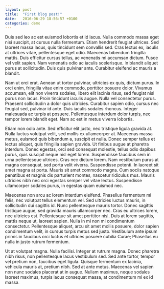 ```yaml
---
layout: post
title:  "First blog post!"
date:   2016-06-29 18:56:57 +0100
categories: demo
---
```

Duis sed leo ac est euismod lobortis et id lacus. Nulla commodo massa eget nisi suscipit, at cursus nulla fermentum. Etiam hendrerit feugiat ultrices. Sed laoreet massa lacus, quis tincidunt sem convallis sed. Cras lectus ex, iaculis at ultrices vitae, pellentesque eget odio. Maecenas bibendum fringilla mattis. Duis efficitur cursus tellus, ac venenatis mi accumsan dictum. Fusce vel velit sapien. Nam venenatis odio ac iaculis scelerisque. In blandit aliquet purus at sollicitudin. Duis quis pulvinar ante. Curabitur eleifend ac mauris a blandit.

Nam ut orci erat. Aenean ut tortor pulvinar, ultricies ex quis, dictum purus. In orci enim, fringilla vitae enim commodo, porttitor posuere dolor. Vivamus accumsan, elit non viverra sodales, libero elit lacinia risus, sed feugiat nisl purus non lacus. Proin tincidunt iaculis augue. Nulla vel consectetur purus. Praesent sollicitudin a dolor quis ultricies. Curabitur sapien odio, cursus nec feugiat sed, pulvinar id ante. Duis iaculis sodales rhoncus. Integer malesuada ac turpis at posuere. Pellentesque interdum dolor turpis, nec tempor lorem blandit eget. Nam ac est in metus viverra lobortis.

Etiam non odio ante. Sed efficitur elit justo, nec tristique ligula gravida at. Nulla luctus volutpat velit, sed mollis ex ullamcorper at. Maecenas massa metus, euismod quis bibendum a, suscipit et nulla. Donec semper tellus et lectus aliquet, quis fringilla sapien gravida. Ut finibus augue at pharetra interdum. Donec egestas, orci sed consequat molestie, tellus odio dapibus purus, quis suscipit neque nisl eget lorem. Suspendisse faucibus sem in urna pellentesque ultrices. Cras nec dictum lorem. Nam vestibulum purus at magna consequat, sed porta velit viverra. Suspendisse potenti. In laoreet sit amet magna at porta. Mauris sit amet commodo magna. Cum sociis natoque penatibus et magnis dis parturient montes, nascetur ridiculus mus. Mauris ultricies nibh nec orci egestas semper vel vitae lectus. Suspendisse ullamcorper sodales purus, in egestas quam euismod nec.

Maecenas non arcu ac lorem interdum eleifend. Phasellus fermentum mi felis, nec volutpat tellus elementum vel. Sed ultricies luctus mauris, in sollicitudin dui sagittis id. Nunc pellentesque mauris tortor. Donec sagittis tristique augue, sed gravida mauris ullamcorper nec. Cras eu ultrices lorem, nec ultricies est. Pellentesque sit amet porttitor nisl. Duis at lorem sagittis, mattis neque ut, laoreet sapien. Nulla in mi non mi condimentum consectetur. Pellentesque aliquet, arcu sit amet mollis posuere, dolor sapien condimentum velit, in cursus turpis metus sed justo. Vestibulum ante ipsum primis in faucibus orci luctus et ultrices posuere cubilia Curae; Phasellus eu nulla in justo rutrum fermentum.

Ut at volutpat magna. Nulla facilisi. Integer at rutrum magna. Donec pharetra nibh risus, non pellentesque lacus vestibulum sed. Sed ante tortor, tempor vel pretium non, faucibus eget ligula. Quisque fermentum ex lacinia, vehicula mauris at, pretium nibh. Sed at ante metus. Maecenas vel sapien non nunc sodales placerat at in augue. Nullam maximus, neque sodales laoreet maximus, turpis lacus consequat massa, at condimentum mi ex id massa.
